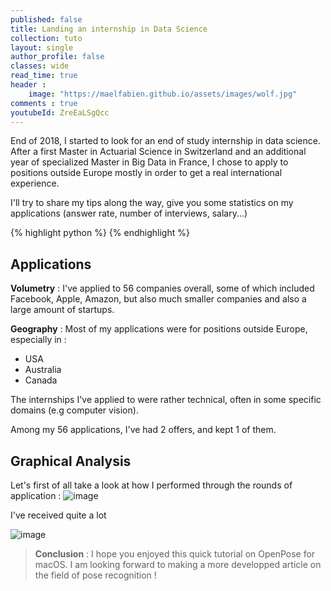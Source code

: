```yaml
---
published: false
title: Landing an internship in Data Science
collection: tuto
layout: single
author_profile: false
classes: wide
read_time: true
header :
    image: "https://maelfabien.github.io/assets/images/wolf.jpg"
comments : true
youtubeId: ZreEaLSgQcc
---
```


End of 2018, I started to look for an end of study internship in data science. After a first Master in Actuarial Science in Switzerland and an additional year of specialized Master in Big Data in France, I chose to apply to positions outside Europe mostly in order to get a real international experience.

I'll try to share my tips along the way, give you some statistics on my applications (answer rate, number of interviews, salary...)

{% highlight python %}
{% endhighlight %}

## Applications

**Volumetry** : I've applied to 56 companies overall, some of which included Facebook, Apple, Amazon, but also much smaller companies and also a large amount of startups. 

**Geography** : Most of my applications were for positions outside Europe, especially in :
- USA 
- Australia
- Canada

The internships I've applied to were rather technical, often in some specific domains (e.g computer vision).

Among my 56 applications, I've had 2 offers, and kept 1 of them.

## Graphical Analysis

Let's first of all take a look at how I performed through the rounds of application :
![image](https://maelfabien.github.io/assets/images/apply_1.png)

I've received quite a lot 



![image](https://maelfabien.github.io/assets/images/img1.jpg)


> **Conclusion** : I hope you enjoyed this quick tutorial on OpenPose for macOS. I am looking forward to making a more developped article on the field of pose recognition !
